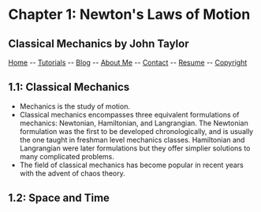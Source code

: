 # Chapter 1: Newton's Laws of Motion
## Classical Mechanics by John Taylor


[Home](../README.md) -- [Tutorials](README.md) -- [Blog](../Blog/README.md) -- [About Me](../aboutme.md) -- [Contact](../contactme.md) -- [Resume](../Resume.pdf) -- [Copyright](../copyright.md)

## 1.1: Classical Mechanics

* Mechanics is the study of motion.
* Classical mechanics encompasses three equivalent formulations of mechanics: Newtonian, Hamiltonian, and Langrangian.  The Newtonian formulation was the first to be developed chronologically, and is usually the one taught in freshman level mechanics classes.  Hamiltonian and Langrangian were later formulations but they offer simplier solutions to many complicated problems.
* The field of classical mechanics has become popular in recent years with the advent of chaos theory.

## 1.2: Space and Time
